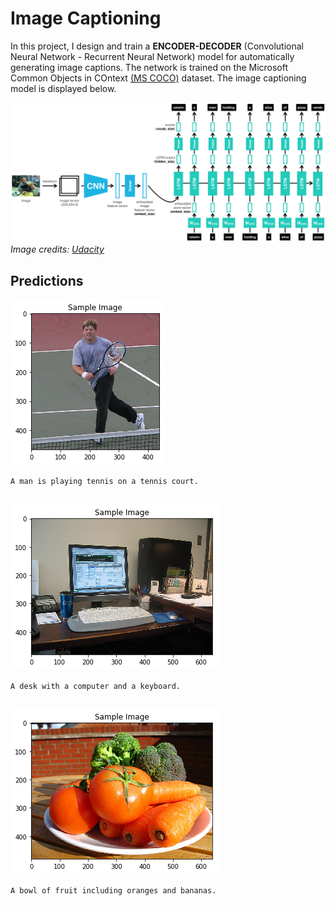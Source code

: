 # Image Captioning
In this project, I design and train a **ENCODER-DECODER** (Convolutional Neural Network - Recurrent Neural Network) model for automatically generating image captions. The network is trained on the Microsoft Common Objects in COntext [(MS COCO)](https://cocodataset.org/#home) dataset. The image captioning model is displayed below.

![model](images/encoder-decoder.png)
_Image credits: [Udacity](https://www.udacity.com)_

## Predictions
![model](images/output1.png)

`A man is playing tennis on a tennis court.`
##
![model](images/output2.png)

`A desk with a computer and a keyboard.`
##
![model](images/output3.png)

`A bowl of fruit including oranges and bananas.`
